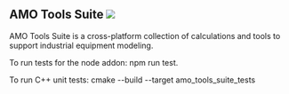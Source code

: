 AMO Tools Suite [![](https://img.shields.io/badge/license-MIT-blue.svg)](https://github.com/ORNL-AMO/amo-tools-suite/blob/develop/LICENSE.txt)
---------------

AMO Tools Suite is a cross-platform collection of calculations and tools to support industrial equipment modeling.

To run tests for the node addon: npm run test.

To run C++ unit tests: cmake --build --target amo_tools_suite_tests